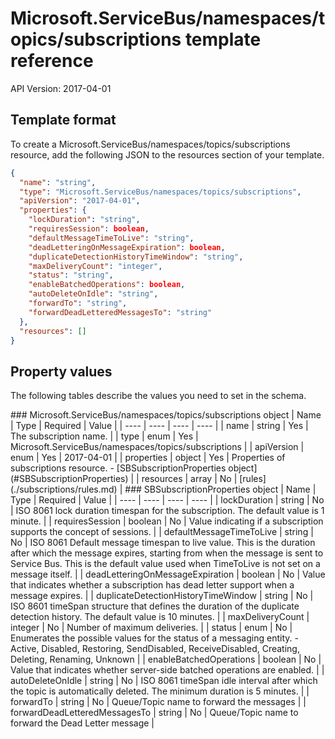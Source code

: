 # Microsoft.ServiceBus/namespaces/topics/subscriptions template reference
API Version: 2017-04-01
## Template format

To create a Microsoft.ServiceBus/namespaces/topics/subscriptions resource, add the following JSON to the resources section of your template.

```json
{
  "name": "string",
  "type": "Microsoft.ServiceBus/namespaces/topics/subscriptions",
  "apiVersion": "2017-04-01",
  "properties": {
    "lockDuration": "string",
    "requiresSession": boolean,
    "defaultMessageTimeToLive": "string",
    "deadLetteringOnMessageExpiration": boolean,
    "duplicateDetectionHistoryTimeWindow": "string",
    "maxDeliveryCount": "integer",
    "status": "string",
    "enableBatchedOperations": boolean,
    "autoDeleteOnIdle": "string",
    "forwardTo": "string",
    "forwardDeadLetteredMessagesTo": "string"
  },
  "resources": []
}
```
## Property values

The following tables describe the values you need to set in the schema.

<a id="Microsoft.ServiceBus/namespaces/topics/subscriptions" />
### Microsoft.ServiceBus/namespaces/topics/subscriptions object
|  Name | Type | Required | Value |
|  ---- | ---- | ---- | ---- |
|  name | string | Yes | The subscription name. |
|  type | enum | Yes | Microsoft.ServiceBus/namespaces/topics/subscriptions |
|  apiVersion | enum | Yes | 2017-04-01 |
|  properties | object | Yes | Properties of subscriptions resource. - [SBSubscriptionProperties object](#SBSubscriptionProperties) |
|  resources | array | No | [rules](./subscriptions/rules.md) |


<a id="SBSubscriptionProperties" />
### SBSubscriptionProperties object
|  Name | Type | Required | Value |
|  ---- | ---- | ---- | ---- |
|  lockDuration | string | No | ISO 8061 lock duration timespan for the subscription. The default value is 1 minute. |
|  requiresSession | boolean | No | Value indicating if a subscription supports the concept of sessions. |
|  defaultMessageTimeToLive | string | No | ISO 8061 Default message timespan to live value. This is the duration after which the message expires, starting from when the message is sent to Service Bus. This is the default value used when TimeToLive is not set on a message itself. |
|  deadLetteringOnMessageExpiration | boolean | No | Value that indicates whether a subscription has dead letter support when a message expires. |
|  duplicateDetectionHistoryTimeWindow | string | No | ISO 8601 timeSpan structure that defines the duration of the duplicate detection history. The default value is 10 minutes. |
|  maxDeliveryCount | integer | No | Number of maximum deliveries. |
|  status | enum | No | Enumerates the possible values for the status of a messaging entity. - Active, Disabled, Restoring, SendDisabled, ReceiveDisabled, Creating, Deleting, Renaming, Unknown |
|  enableBatchedOperations | boolean | No | Value that indicates whether server-side batched operations are enabled. |
|  autoDeleteOnIdle | string | No | ISO 8061 timeSpan idle interval after which the topic is automatically deleted. The minimum duration is 5 minutes. |
|  forwardTo | string | No | Queue/Topic name to forward the messages |
|  forwardDeadLetteredMessagesTo | string | No | Queue/Topic name to forward the Dead Letter message |

